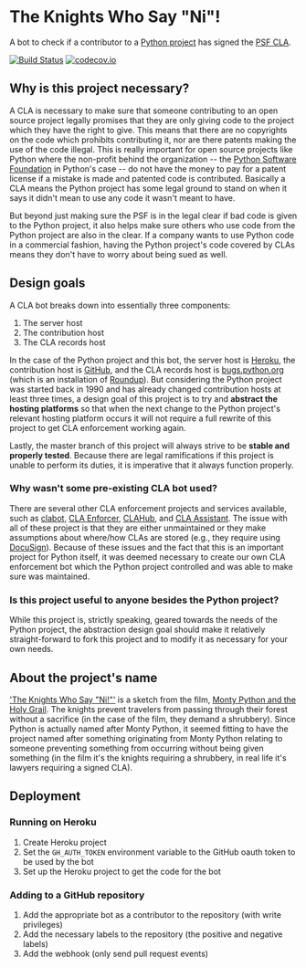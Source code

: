 # The Knights Who Say "Ni"!
A bot to check if a contributor to a
[Python project](https://github.com/python) has signed the
[PSF CLA](https://www.python.org/psf/contrib/contrib-form/).

[![Build Status](https://travis-ci.org/python/the-knights-who-say-ni.svg?branch=master)](https://travis-ci.org/python/the-knights-who-say-ni)
[![codecov.io](https://codecov.io/github/python/the-knights-who-say-ni/coverage.svg?branch=master)](https://codecov.io/github/python/the-knights-who-say-ni?branch=master)

## Why is this project necessary?
A CLA is necessary to make sure that someone contributing to an
open source project legally promises that they are only giving code
to the project which they have the right to give. This means that there
are no copyrights on the code which prohibits contributing it, nor are
there patents making the use of the code illegal. This is really
important for open source projects like Python where the non-profit
behind the organization -- the
[Python Software Foundation](https://www.python.org/psf-landing/) in
Python's case -- do not have the money to pay for a patent license if a
mistake is made and patented code is contributed. Basically a CLA
means the Python project has some legal ground to stand on when it says
it didn't mean to use any code it wasn't meant to have.

But beyond just making sure the PSF is in the legal clear if bad code
is given to the Python project, it also helps make sure others who
use code from the Python project are also in the clear. If a company
wants to use Python code in a commercial fashion, having the Python
project's code covered by CLAs means they don't have to worry about
being sued as well.

## Design goals
A CLA bot breaks down into essentially three components:

1. The server host
2. The contribution host
3. The CLA records host

In the case of the Python project and this bot, the server host is
[Heroku](https://www.heroku.com/), the contribution host is
[GitHub](https://github.com), and the CLA records host is
[bugs.python.org](http://bugs.python.org/) (which is an installation
of [Roundup](http://roundup.sourceforge.net/)). But considering the
Python project was started back in 1990 and has already changed
contribution hosts at least three times, a design goal of this
project is to try and
**abstract the hosting platforms** so that when the next change to
the Python project's relevant hosting platform occurs it will not
require a full rewrite of this project to get CLA enforcement
working again.

Lastly, the master branch of this project will always strive to be
**stable and properly tested**. Because there are legal
ramifications if this project is unable to perform its duties, it is
imperative that it always function properly.

### Why wasn't some pre-existing CLA bot used?
There are several other CLA enforcement projects and services
available, such as [clabot](https://github.com/clabot/clabot),
[CLA Enforcer](https://github.com/datastax/cla-enforcer),
[CLAHub](https://github.com/clahub/clahub), and
[CLA Assistant](https://cla-assistant.io/). The issue with all of
these project is that they are either unmaintained or they make
assumptions about where/how CLAs are stored (e.g., they require
using [DocuSign](https://www.docusign.ca/)). Because of these issues
and the fact that this is an important project for Python itself, it
was deemed necessary to create our own CLA enforcement bot which the
Python project controlled and was able to make sure was maintained.

### Is this project useful to anyone besides the Python project?
While this project is, strictly speaking, geared towards the needs of
the Python project, the abstraction design goal should make it
relatively straight-forward to fork this project and to modify it as
necessary for your own needs.

## About the project's name
['The Knights Who Say "Ni!"'](https://www.youtube.com/watch?v=zIV4poUZAQo)
is a sketch from the film,
[Monty Python and the Holy Grail](https://en.wikipedia.org/wiki/Monty_Python_and_the_Holy_Grail).
The knights prevent travelers from passing through their forest
without a sacrifice (in the case of the film, they demand a
shrubbery). Since Python is actually named after Monty Python, it
seemed fitting to have the project named after something originating
from Monty Python relating to someone preventing something from
occurring without being given something (in the film it's the knights
requiring a shrubbery, in real life it's lawyers requiring a signed
CLA).

## Deployment
### Running on Heroku
1. Create Heroku project
2. Set the `GH_AUTH_TOKEN` environment variable to the GitHub oauth
   token to be used by the bot
3. Set up the Heroku project to get the code for the bot

### Adding to a GitHub repository
1. Add the appropriate bot as a contributor to the repository
   (with write privileges)
2. Add the necessary labels to the repository
   (the positive and negative labels)
3. Add the webhook
   (only send pull request events)
